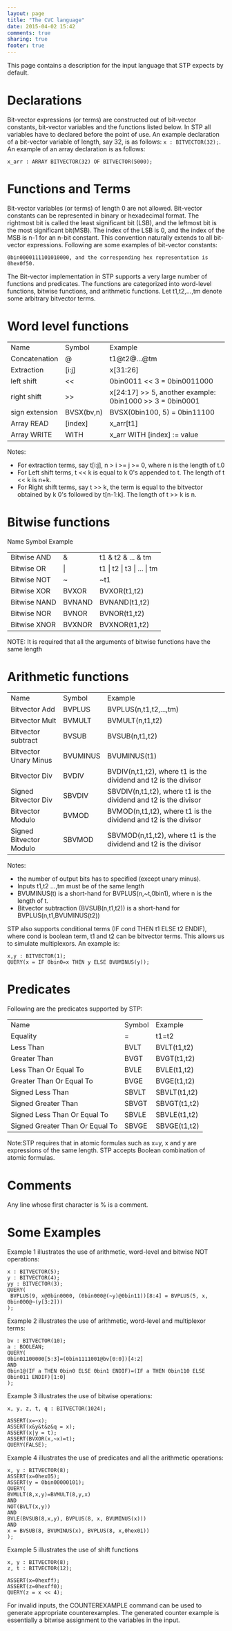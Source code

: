 ```yaml
---
layout: page
title: "The CVC language"
date: 2015-04-02 15:42
comments: true
sharing: true
footer: true
---
```


This page contains a description for the input language that STP expects by default.

Declarations
=========

Bit-vector expressions (or terms) are constructed out of bit-vector constants, bit-vector variables and the functions listed below. In STP all variables have to declared before the point of use. An example declaration of a bit-vector variable of length, say 32, is as follows:
`x : BITVECTOR(32);`. An example of an array declaration is as follows:
```
x_arr : ARRAY BITVECTOR(32) OF BITVECTOR(5000);
```

Functions and Terms
=========

Bit-vector variables (or terms) of length 0 are not allowed. Bit-vector constants can be represented in binary or hexadecimal format. The rightmost bit is called the least significant bit (LSB), and the leftmost bit is the most significant bit(MSB). The index of the LSB is 0, and the index of the MSB is n-1 for an n-bit constant. This convention naturally extends to all bit-vector expressions. Following are some examples of bit-vector constants:
```
0bin0000111101010000, and the corresponding hex representation is 0hex0f50.
```

The Bit-vector implementation in STP supports a very large number of functions and predicates. The functions are categorized into word-level functions, bitwise functions, and arithmetic functions. Let t1,t2,...,tm denote some arbitrary bitvector terms.

Word level functions
=========

<table>
<tr>
<td>Name</td>
<td>Symbol</td>
<td>Example</td>
</tr>

<tr>
<td>Concatenation</td>
<td>@</td>
<td>t1@t2@...@tm</td>
</tr>

<tr>
<td>Extraction</td>
<td>[i:j]</td>
<td>x[31:26]</td>
</tr>

<tr>
<td>left shift</td>
<td><<</td>
<td>0bin0011 << 3 = 0bin0011000</td>
</tr>

<tr>
<td>right shift</td>
<td>>></td>
<td>x[24:17] >> 5, another example: 0bin1000 >> 3 = 0bin0001</td>
</tr>

<tr>
<td>sign extension</td>
<td>BVSX(bv,n)</td>
<td>BVSX(0bin100, 5) = 0bin11100</td>
</tr>

<tr>
<td>Array READ</td>
<td>[index]</td>
<td>x_arr[t1]</td>
</tr>

<tr>
<td>Array WRITE</td>
<td>WITH</td>
<td>x_arr WITH [index] := value</td>
</tr>
</table>

Notes:
* For extraction terms, say t[i:j], n > i >= j >= 0, where n is the length of t.0
* For Left shift terms, t << k is equal to k 0's appended to t. The length of t << k is n+k.
* For Right shift terms, say t >> k, the term is equal to the bitvector obtained by k 0's followed by t[n-1:k]. The length of t >> k is n.


Bitwise functions
=========

<table>
<tr>
Name</td>
Symbol</td>
Example</td>
</tr>

<tr>
<td>Bitwise AND</td>
<td>&</td>
<td>t1 & t2 & ... & tm</td>
</tr>

<tr>
<td>Bitwise OR</td>
<td>|</td>
<td>t1 | t2 | t3 | ... | tm</td>
</tr>

<tr>
<td>Bitwise NOT</td>
<td>~</td>
<td>~t1</td>
</tr>

<tr>
<td>Bitwise XOR</td>
<td>BVXOR</td>
<td>BVXOR(t1,t2)</td>
</tr>

<tr>
<td>Bitwise NAND</td>
<td>BVNAND</td>
<td>BVNAND(t1,t2)</td>
</tr>

<tr>
<td>Bitwise NOR</td>
<td>BVNOR</td>
<td>BVNOR(t1,t2)</td>
</tr>

<tr>
<td>Bitwise XNOR</td>
<td>BVXNOR</td>
<td>BVXNOR(t1,t2)</td>
</tr>
</table>
NOTE: It is required that all the arguments of bitwise functions have the same length

Arithmetic functions
=========

<table>
<tr>
<td>Name</td>
<td>Symbol</td>
<td>Example</td>
</tr>

</tr>
<td>Bitvector Add</td>
<td>BVPLUS</td>
<td>BVPLUS(n,t1,t2,...,tm)</td>
</tr>

</tr>
<td>Bitvector Mult</td>
<td>BVMULT</td>
<td>BVMULT(n,t1,t2)</td>
</tr>

</tr>
<td>Bitvector subtract</td>
<td>BVSUB</td>
<td>BVSUB(n,t1,t2)</td>
</tr>

</tr>
<td>Bitvector Unary Minus</td>
<td>BVUMINUS</td>
<td>BVUMINUS(t1)</td>
</tr>

</tr>
<td>Bitvector Div</td>
<td>BVDIV</td>
<td>BVDIV(n,t1,t2), where t1 is the dividend and t2 is the divisor</td>
</tr>

</tr>
<td>Signed Bitvector Div</td>
<td>SBVDIV</td>
<td>SBVDIV(n,t1,t2), where t1 is the dividend and t2 is the divisor</td>
</tr>

</tr>
<td>Bitvector Modulo</td>
<td>BVMOD</td>
<td>BVMOD(n,t1,t2), where t1 is the dividend and t2 is the divisor</td>
</tr>

</tr>
<td>Signed Bitvector Modulo</td>
<td>SBVMOD</td>
<td>SBVMOD(n,t1,t2), where t1 is the dividend and t2 is the divisor</td>
</tr>
</table>

Notes:
* the number of output bits has to specified (except unary minus).
* Inputs t1,t2 ...,tm must be of the same length
* BVUMINUS(t) is a short-hand for BVPLUS(n,~t,0bin1), where n is the length of t.
* Bitvector subtraction (BVSUB(n,t1,t2)) is a short-hand for BVPLUS(n,t1,BVUMINUS(t2))


STP also supports conditional terms (IF cond THEN t1 ELSE t2 ENDIF), where cond is boolean term, t1 and t2 can be bitvector terms. This allows us to simulate multiplexors. An example is:
```
x,y : BITVECTOR(1);
QUERY(x = IF 0bin0=x THEN y ELSE BVUMINUS(y));
```

Predicates
=========

Following are the predicates supported by STP:

<table>
<tr>
<td>Name</td>
<td>Symbol</td>
<td>Example</td>
</tr>

<tr>
<td>Equality</td>
<td>=</td>
<td>t1=t2</td>
</tr>

<tr>
<td>Less Than</td>
<td>BVLT</td>
<td>BVLT(t1,t2)</td>
</tr>

<tr>
<td>Greater Than</td>
<td>BVGT</td>
<td>BVGT(t1,t2)</td>
</tr>

<tr>
<td>Less Than Or Equal To</td>
<td>BVLE</td>
<td>BVLE(t1,t2)</td>
</tr>

<tr>
<td>Greater Than Or Equal To</td>
<td>BVGE</td>
<td>BVGE(t1,t2)</td>
</tr>

<tr>
<td>Signed Less Than</td>
<td>SBVLT</td>
<td>SBVLT(t1,t2)</td>
</tr>

<tr>
<td>Signed Greater Than</td>
<td>SBVGT</td>
<td>SBVGT(t1,t2)</td>
</tr>

<tr>
<td>Signed Less Than Or Equal To</td>
<td>SBVLE</td>
<td>SBVLE(t1,t2)</td>
</tr>

<tr>
<td>Signed Greater Than Or Equal To</td>
<td>SBVGE</td>
<td>SBVGE(t1,t2)</td>
</tr>
</table>

Note:STP requires that in atomic formulas such as x=y, x and y are expressions of the same length. STP accepts Boolean combination of atomic formulas.

Comments
=========

Any line whose first character is % is a comment.

Some Examples
=========

Example 1 illustrates the use of arithmetic, word-level and bitwise NOT operations:
```
x : BITVECTOR(5);
y : BITVECTOR(4);
yy : BITVECTOR(3);
QUERY(
 BVPLUS(9, x@0bin0000, (0bin000@(~y)@0bin11))[8:4] = BVPLUS(5, x, 0bin000@~(y[3:2]))
);
```
Example 2 illustrates the use of arithmetic, word-level and multiplexor terms:
```
bv : BITVECTOR(10);
a : BOOLEAN;
QUERY(
0bin01100000[5:3]=(0bin1111001@bv[0:0])[4:2]
AND
0bin1@(IF a THEN 0bin0 ELSE 0bin1 ENDIF)=(IF a THEN 0bin110 ELSE 0bin011 ENDIF)[1:0]
);
```

Example 3 illustrates the use of bitwise operations:
```
x, y, z, t, q : BITVECTOR(1024);

ASSERT(x=~x);
ASSERT(x&y&t&z&q = x);
ASSERT(x|y = t);
ASSERT(BVXOR(x,~x)=t);
QUERY(FALSE);
```

Example 4 illustrates the use of predicates and all the arithmetic operations:
```
x, y : BITVECTOR(8);
ASSERT(x=0hex05);
ASSERT(y = 0bin00000101);
QUERY(
BVMULT(8,x,y)=BVMULT(8,y,x)
AND
NOT(BVLT(x,y))
AND
BVLE(BVSUB(8,x,y), BVPLUS(8, x, BVUMINUS(x)))
AND
x = BVSUB(8, BVUMINUS(x), BVPLUS(8, x,0hex01))
);
```

Example 5 illustrates the use of shift functions
```
x, y : BITVECTOR(8);
z, t : BITVECTOR(12);

ASSERT(x=0hexff);
ASSERT(z=0hexff0);
QUERY(z = x << 4);
```
For invalid inputs, the COUNTEREXAMPLE command can be used to generate appropriate counterexamples. The generated counter example is essentially a bitwise assignment to the variables in the input.


